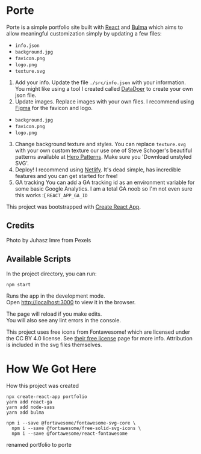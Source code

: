 # Porte

Porte is a simple portfolio site built with [React](https://reactjs.org/) and [Bulma](https://bulma.io/documentation/) which aims to allow meaningful customization simply by updating a few files:
- `info.json`
- `background.jpg`
- `favicon.png`
- `logo.png`
- `texture.svg`

1. Add your info.
Update the file `./src/info.json` with your information. You might like using a tool I created called [DataDoer](https://datadoer.app/) to create your own json file.
2. Update images.
Replace images with your own files. I recommend using [Figma](https://www.figma.com) for the favicon and logo.
- `background.jpg`
- `favicon.png`
- `logo.png`
3. Change background texture and styles.
You can replace `texture.svg` with your own custom texture our use one of Steve Schoger's beautiful patterns available at [Hero Patterns](https://www.heropatterns.com/). Make sure you 'Download unstyled SVG'.
5. Deploy!
I recommend using [Netlify](https://www.netlify.com/). It's dead simple, has incredible features and you can get started for free!
6. GA tracking
You can add a GA tracking id as an environment variable for some basic Google Analytics. I am a total GA noob so I'm not even sure this works :(
`REACT_APP_GA_ID`

This project was bootstrapped with [Create React App](https://github.com/facebook/create-react-app).

## Credits

Photo by Juhasz Imre from Pexels

## Available Scripts

In the project directory, you can run:

`npm start`

Runs the app in the development mode.<br>
Open [http://localhost:3000](http://localhost:3000) to view it in the browser.

The page will reload if you make edits.<br>
You will also see any lint errors in the console.

This project uses free icons from Fontawesome! which are licensed under the CC BY 4.0 license. See [their free license](https://fontawesome.com/license/free) page for more info. Attribution is included in the svg files themselves.


# How We Got Here
How this project was created

```
npx create-react-app portfolio
yarn add react-ga
yarn add node-sass
yarn add bulma

npm i --save @fortawesome/fontawesome-svg-core \
  npm i --save @fortawesome/free-solid-svg-icons \
  npm i --save @fortawesome/react-fontawesome
```
renamed portfolio to porte